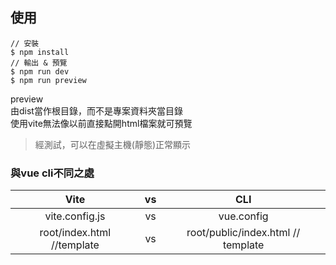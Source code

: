 ## 使用
```
// 安裝
$ npm install
// 輸出 & 預覽
$ npm run dev
$ npm run preview
```
preview  
由dist當作根目錄，而不是專案資料夾當目錄  
使用vite無法像以前直接點開html檔案就可預覽  
> 經測試，可以在虛擬主機(靜態)正常顯示


### 與vue cli不同之處
|Vite|vs|CLI|
|:-:|:-:|:-:|
|vite.config.js| vs |vue.config|
|root/index.html  //template| vs |root/public/index.html  // template  |

